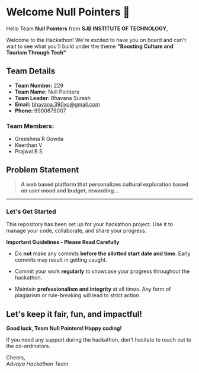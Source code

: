 # Welcome Null Pointers 👋

Hello Team **Null Pointers** from **SJB INSTITUTE OF TECHNOLOGY**,

Welcome to the Hackathon! We're excited to have you on board and can't wait to see what you'll build under the theme **"Boosting Culture and Tourism Through Tech"** 

## Team Details

- **Team Number:** 229  
- **Team Name:** Null Pointers
- **Team Leader:** Bhavana Suresh  
- **Email:** bhavana.390xo@gmail.com  
- **Phone:** 9900879007  

### Team Members:
- Greeshma R Gowda 
- Keerthan V 
- Prajwal B S 

## Problem Statement

> **A web based platform that personalizes cultural exploration based on user mood and budget, rewarding...**

---

### Let's Get Started 

This repository has been set up for your hackathon project. Use it to manage your code, collaborate, and share your progress.

**Important Guidelines - Please Read Carefully**

- Do **not** make any commits **before the allotted start date and time**. Early commits may result in getting caught.
- Commit your work **regularly** to showcase your progress throughout the hackathon.

- Maintain **professionalism and integrity** at all times. Any form of plagiarism or rule-breaking will lead to strict action.

Let's keep it fair, fun, and impactful! 
---

**Good luck, Team Null Pointers! Happy coding!**

If you need any support during the hackathon, don't hesitate to reach out to the co-ordinators.

Cheers,  
_Advaya Hackathon Team_
